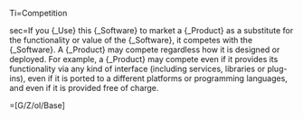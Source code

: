 Ti=Competition 

sec=If you {_Use} this {_Software} to market a {_Product} as a substitute for the functionality or value of the {_Software}, it competes with the {_Software}. A {_Product} may compete regardless how it is designed or deployed. For example, a {_Product} may compete even if it provides its functionality via any kind of interface (including services, libraries or plug-ins), even if it is ported to a different platforms or programming languages, and even if it is provided free of charge. 

=[G/Z/ol/Base]